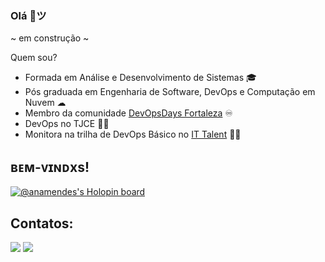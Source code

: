 ### Olá 👋ツ
~ em construção ~ 

Quem sou? 
- Formada em Análise e Desenvolvimento de Sistemas 🎓
- Pós graduada em Engenharia de Software, DevOps e Computação em Nuvem ☁ 
- Membro da comunidade [DevOpsDays Fortaleza](https://devopsdays.org/events/2023-fortaleza/contact) ♾️
- DevOps no TJCE 👩‍💻
- Monitora na trilha de DevOps Básico no [IT Talent](https://programaittalent.com.br/) 👩‍🏫

<!--
**Ana138/Ana138** is a ✨ _special_ ✨ repository because its `README.md` (this file) appears on your GitHub profile.

Here are some ideas to get you started:

- 🌱 Estudando Python
- 😄 Pronouns: Ela/Dela
-->
## ʙᴇᴍ-ᴠɪɴᴅxs!

 

  [![@anamendes's Holopin board](https://holopin.me/anamendes)](https://holopin.io/@anamendes)
  
  
## Contatos:  
<div> 
  <a href = "mailto:anajessica.mdo@gmail.com"><img src="https://img.shields.io/badge/-Gmail-%23333?style=for-the-badge&logo=gmail&logoColor=red" target="_blank"></a>
    <a href="https://www.linkedin.com/in/ana-mdo/" target="_blank"><img src="https://img.shields.io/badge/-LinkedIn-%230077B5?style=for-the-badge&logo=linkedin&logoColor=white" target="_blank"></a> 
 
</div>

